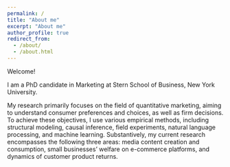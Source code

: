```yaml
---
permalink: /
title: "About me"
excerpt: "About me"
author_profile: true
redirect_from: 
  - /about/
  - /about.html
---
```


Welcome! 

I am a PhD candidate in Marketing at Stern School of Business, New York University. 

My research primarily focuses on the field of quantitative marketing, aiming to understand consumer preferences and choices, as well as firm decisions. To achieve these objectives, I use various empirical methods, including structural modeling, causal inference, field experiments, natural language processing, and machine learning. Substantively, my current research encompasses the following three areas: media content creation and consumption, small businesses’ welfare on e-commerce platforms, and dynamics of customer product returns.


